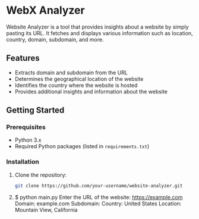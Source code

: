 # WebX Analyzer

Website Analyzer is a tool that provides insights about a website by simply pasting its URL. It fetches and displays various information such as location, country, domain, subdomain, and more.

## Features

- Extracts domain and subdomain from the URL
- Determines the geographical location of the website
- Identifies the country where the website is hosted
- Provides additional insights and information about the website

## Getting Started

### Prerequisites

- Python 3.x
- Required Python packages (listed in `requirements.txt`)

### Installation

1. Clone the repository:
   ```bash
   git clone https://github.com/your-username/website-analyzer.git
2. $ python main.py
Enter the URL of the website: https://example.com
Domain: example.com
Subdomain: 
Country: United States
Location: Mountain View, California
